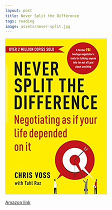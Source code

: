 ```yaml
---
layout: post
title: Never Split the Difference
tags: reading
image: assets/never-split.jpg
---
```

![never-split](assets/never-split.jpg)

[Amazon link](https://www.amazon.com/gp/product/1847941494/ref=ppx_yo_dt_b_asin_image_o06_s00?ie=UTF8&psc=1)

